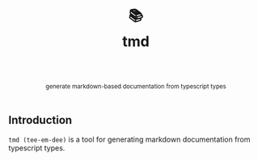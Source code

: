 <h1 align="center">
  <br />
  📚
  <br />
  tmd
  <sup>
    <br />
    <br />
  </sup>    
</h1>

<div align="center">
    <br />
    <sup>generate markdown-based documentation from typescript types</sup>
    <br />
    <br />
</div>

## Introduction

`tmd (tee-em-dee)` is a tool for generating markdown documentation from typescript types. 
